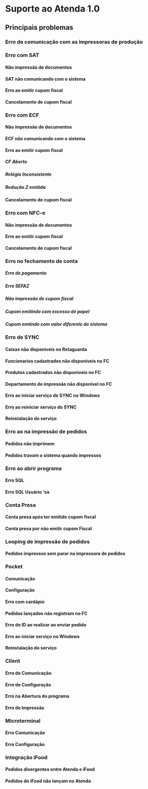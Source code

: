 <!-- TITLE: Suporte -->
<!-- SUBTITLE: A quick summary of Suporte -->

# Suporte ao Atenda 1.0
## Principais problemas
### Erro de comunicação com as impressoras de produção

### Erro com SAT
#### Não impressão de documentos
#### SAT não comunicando com o sistema
#### Erro ao emitir cupom fiscal
#### Cancelamento de cupom fiscal


### Erro com ECF
#### Não impressão de documentos
#### ECF não comunicando com o sistema
#### Erro ao emitir cupom fiscal
##### CF Aberto
##### Relógio Inconsistente
##### Redução Z emitida
#### Cancelamento de cupom fiscal

### Erro com NFC-e
#### Não impressão de documentos
#### Erro ao emitir cupom fiscal
#### Cancelamento de cupom fiscal


### Erro no fechamento de conta
##### Erro de pagamento
##### Erro SEFAZ
##### Não impressão de cupom fiscal
##### Cupom emitindo com excesso de papel
##### Cupom emtindo com valor diferente do sistema

### Erro de SYNC
#### Caixas não disponiveis no Retaguarda
#### Funcionarios cadastrados não disponiveis no FC
#### Produtos cadastrados não disponiveis no FC
#### Departamento de impressão não disponivel no FC
#### Erro ao iniciar serviço de SYNC no Windows
#### Erro ao reiniciar serviço do SYNC
#### Reinstalação do serviço

### Erro ao na impressão de pedidos
#### Pedidos não imprimem
#### Pedidos travam o sistema quando impressos

### Erro ao abrir programa
#### Erro SQL
#### Erro SQL Usuário 'sa


### Conta Presa
#### Conta presa após ter emitido cupom fiscal
#### Conta presa por não emitir cupom Fiscal

### Looping de impressão de pedidos
#### Pedidos impressos sem parar na impressora de pedidos

### Pocket 
#### Comunicação
#### Configuração
#### Erro com cardápio
#### Pedidos lançados não registram no FC
#### Erro de ID ao realizar ao enviar pedido
#### Erro ao iniciar serviço no Windows
#### Reinstalação do serviço


### Client 
#### Erro de Comunicação
#### Erro de Configuração
#### Erro na Abertura do programa
#### Erro de Impressão


### Microterminal
#### Erro Comunicação
#### Erro Configuração

### Integração iFood
#### Pedidos divergentes entre Atenda e iFood
#### Pedidos do iFood não lançam no Atenda


